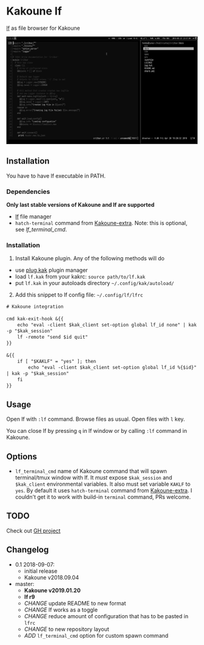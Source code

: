 # Kakoune lf

[lf] as file browser for Kakoune

![screenshot](screen.png)

## Installation

You have to have lf executable in PATH.

### Dependencies

**Only last stable versions of Kakoune and lf are supported**

- [lf][lf] file manager
- `hatch-terminal` command from [Kakoune-extra]. Note: this is optional,
  see *lf_terminal_cmd*.

### Installation

1. Install Kakoune plugin. Any of the following methods will do

- use [plug.kak] plugin manager
- load `lf.kak` from your kakrc: `source path/to/lf.kak`
- put `lf.kak` in your autoloads directory `~/.config/kak/autoload/`

2. Add this snippet to lf config file: `~/.config/lf/lfrc`

```
# Kakoune integration

cmd kak-exit-hook &{{
    echo "eval -client $kak_client set-option global lf_id none" | kak -p "$kak_session"
	lf -remote "send $id quit"
}}

&{{
	if [ "$KAKLF" = "yes" ]; then
		echo "eval -client $kak_client set-option global lf_id %{$id}" | kak -p "$kak_session"
	fi
}}
```

## Usage

Open lf with `:lf` command. Browse files as usual. Open files with `l` key.

You can close lf by pressing `q` in lf window or by calling `:lf` command
in Kakoune.

## Options

- `lf_terminal_cmd` name of Kakoune command that will spawn terminal/tmux window
  with lf. It *must* expose `$kak_session` and `$kak_client` environmental variables.
  It also must set variable `KAKLF` to `yes`. By default it uses `hatch-terminal` command
  from [Kakoune-extra]. I couldn't get it to work with build-in `terminal`
  command, PRs welcome.

## TODO

Check out [GH project](https://github.com/TeddyDD/kakoune-lf/projects/)

## Changelog

- 0.1 2018-09-07:
	- initial release
	- Kakoune v2018.09.04
- master:
	- **Kakoune v2019.01.20**
	- **lf r9**
	- _CHANGE_ update README to new format
	- _CHANGE_ lf works as a toggle
	- _CHANGE_ reduce amount of configuration that has to be pasted in `lfrc`
	- _CHANGE_ to new repository layout
	- _ADD_ `lf_terminal_cmd` option for custom spawn command


[lf]: https://github.com/gokcehan/lf
[Kakoune]: http://kakoune.org/
[Kakoune-extra]: https://github.com/lenormf/kakoune-extra
[plug.kak]: https://github.com/andreyorst/plug.kak
